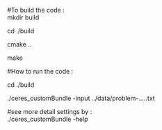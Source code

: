 #To build the code :   
mkdir build  

cd ./build  

cmake ..  

make  

#How to run the code :  

cd ./build  

./ceres_customBundle -input ../data/problem-.....txt  

#see more detail settings by :  
./ceres_customBundle -help  
